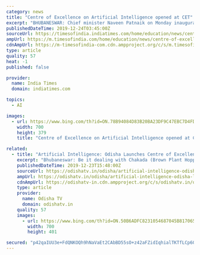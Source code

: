 ```yaml
---
category: news
title: "Centre of Excellence on Artificial Intelligence opened at CET"
excerpt: "BHUBANESWAR: Chief minister Naveen Patnaik on Monday inaugurated Centre of Excellence on Artificial Intelligence in the College of Engineering and Technology (CET) here. This centre will conduct research on different problems of the industry and make software programmes for its solution. The college has collaborated with Tech Mahindra Limited ..."
publishedDateTime: 2019-12-24T03:45:00Z
sourceUrl: https://timesofindia.indiatimes.com/home/education/news/centre-of-excellence-on-artificial-intelligence-opened-at-cet/articleshow/72948495.cms
ampUrl: https://m.timesofindia.com/home/education/news/centre-of-excellence-on-artificial-intelligence-opened-at-cet/amp_articleshow/72948495.cms
cdnAmpUrl: https://m-timesofindia-com.cdn.ampproject.org/c/s/m.timesofindia.com/home/education/news/centre-of-excellence-on-artificial-intelligence-opened-at-cet/amp_articleshow/72948495.cms
type: article
quality: 57
heat: -1
published: false

provider:
  name: India Times
  domain: indiatimes.com

topics:
  - AI

images:
  - url: https://www.bing.com/th?id=ON.78B94084D83B20BA23DF9C47EBC7D4FD
    width: 700
    height: 379
    title: "Centre of Excellence on Artificial Intelligence opened at CET"

related:
  - title: "Artificial Intelligence: Odisha Launches Centre of Excellence"
    excerpt: "Bhubaneswar: Be it dealing with Chakada (Brown Plant Hoppers) pest menace or any other issues, Artificial Intelligence (AI) can be of great help to the farmers in Odisha. According to experts, farmers can get crucial information about pest attack in advance along with subsequent measures to deal with the issue using AI. Moreover, Odisha Chief ..."
    publishedDateTime: 2019-12-23T15:48:00Z
    sourceUrl: https://odishatv.in/odisha/artificial-intelligence-odisha-launches-centre-of-excellence-423490
    ampUrl: https://odishatv.in/odisha/artificial-intelligence-odisha-launches-centre-of-excellence-423490/amp
    cdnAmpUrl: https://odishatv-in.cdn.ampproject.org/c/s/odishatv.in/odisha/artificial-intelligence-odisha-launches-centre-of-excellence-423490/amp
    type: article
    provider:
      name: Odisha TV
      domain: odishatv.in
    quality: 57
    images:
      - url: https://www.bing.com/th?id=ON.50B6ADFC8231054687045B81706522F6
        width: 700
        height: 401

secured: "p42qaIUU3e+FdQNKOQh9hNaVaEt2CAbBD55sO+z42aFZidIqhialTKTfLCp60KMgf/r0R5U63scvVeIAzFnhDmOd5iljyZKHcV2cHB1Y1mWJv/z1j9r8phCyg/M6kWZKX/auVp/4ouB2kqbLxeEzimgpJmUfGwzbC3xn72nWydam+MT3s/hVkAd/zFzBulUAelafQQokd7Mg3qqoYUTMr2B55t3AwUhEVY2c+pbBYb47bDSriyYQcjX6ldbbJwikikvCRtQGYbuIxHJDQfrANA==;wJI40E7hhfcp2VKDnn5ssQ=="
---
```


